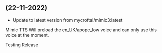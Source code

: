 
##  (22-11-2022)
- Update to latest version from mycroftai/mimic3:latest


Mimic TTS Will preload the en_UK/apope_low voice and can only use this voice at the moment.

Testing Release
